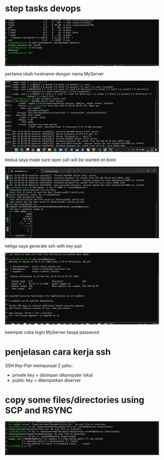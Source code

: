 # step tasks devops


![ubah hostname dengan nama MyServer](images/ubah_hostname.png)

pertama ubah hostname dengan nama MyServer

![ubah hostname dengan nama MyServer](images/make-sure-open-ssh.png)

kedua saya make sure open ssh will be started on boot

![generate ssh key pair](images/generate-ssh-key-pair.png)

ketiga saya generate ssh with key pair

![login server tanpa password](images/login-MyServer-tanpa-password.png)

keempat coba login MyServer tanpa password

# penjelasan cara kerja ssh

SSH Key-Pair mempunyai 2 yaitu :
- private key = disimpan dikomputer lokal
- public key = ditempatkan diserver

# copy some files/directories using SCP and RSYNC

![copy some files](images/copy-some-files.png)



